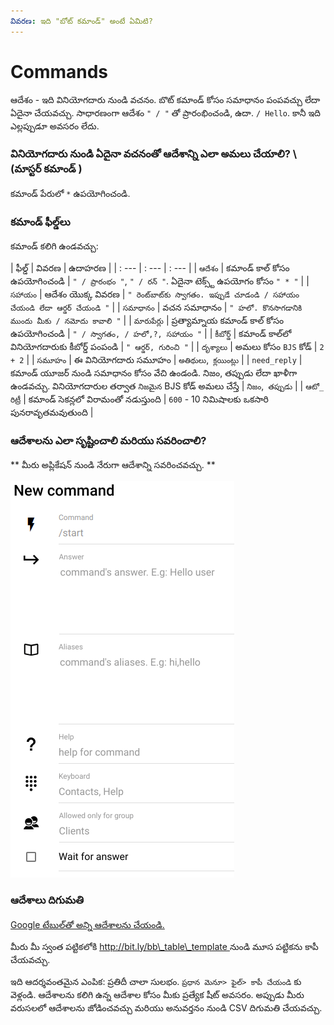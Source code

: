 ```yaml
---
వివరణ: ఇది "బోట్ కమాండ్" అంటే ఏమిటి?
---
```


# Commands

ఆదేశం - ఇది వినియోగదారు నుండి వచనం. బొట్ కమాండ్ కోసం సమాధానం పంపవచ్చు లేదా ఏదైనా చేయవచ్చు. సాధారణంగా ఆదేశం `" / "` తో ప్రారంభించండి, ఉదా. `/ Hello`. కానీ ఇది ఎల్లప్పుడూ అవసరం లేదు.

### వినియోగదారు నుండి ఏదైనా వచనంతో ఆదేశాన్ని ఎలా అమలు చేయాలి? \ (మాస్టర్ కమాండ్ \)

కమాండ్ పేరులో `*` ఉపయోగించండి.



### కమాండ్ ఫీల్డ్‌లు

కమాండ్ కలిగి ఉండవచ్చు:


| ఫీల్డ్ | వివరణ | ఉదాహరణ |
| : --- | : --- | : --- |
| `ఆదేశం` | కమాండ్ కాల్ కోసం ఉపయోగించండి | `" / ప్రారంభం "`, `" / రన్ "`. ఏదైనా టెక్స్ట్ ఉపయోగం కోసం `" * "` |
| `సహాయం` | ఆదేశం యొక్క వివరణ | `" రెంట్‌బాట్‌కు స్వాగతం. ఇప్పుడే చూడండి / సహాయం చేయండి లేదా ఆర్డర్ చేయండి "` |
| `సమాధానం` | వచన సమాధానం | `" హలో. కొనసాగడానికి ముందు మీకు / నమోదు కావాలి "` |
| `మారుపేర్లు` | ప్రత్యామ్నాయ కమాండ్ కాల్ కోసం ఉపయోగించండి | `" / స్వాగతం, / హలో,?, సహాయం "` |
| `కీబోర్డ్` | కమాండ్ కాల్‌లో వినియోగదారుకు కీబోర్డ్ పంపండి | `" ఆర్డర్, గురించి "` |
| `దృశ్యాలు` | అమలు కోసం `BJS` కోడ్ | `2 + 2` |
| `సమూహం` | ఈ వినియోగదారు సమూహం | `అతిథులు`,` క్లయింట్లు` |
| `need_reply` | కమాండ్ యూజర్ నుండి సమాధానం కోసం వేచి ఉండండి. నిజం, తప్పుడు లేదా ఖాళీగా ఉండవచ్చు. వినియోగదారుల తర్వాత `నిజమైన` BJS కోడ్ అమలు చేస్తే | `నిజం`,` తప్పుడు` |
| `ఆటో_ రిట్రీ` | కమాండ్ సెకన్లలో విరామంతో నడుస్తుంది | `600` - 10 నిమిషాలకు ఒకసారి పునరావృతమవుతుంది |

### ఆదేశాలను ఎలా సృష్టించాలి మరియు సవరించాలి?

** మీరు అప్లికేషన్ నుండి నేరుగా ఆదేశాన్ని సవరించవచ్చు. **

![కమాండ్ సృష్టి కోసం అనువర్తనం నుండి స్క్రీన్](../.gitbook/assets/image%20%2812%29.png)

### ఆదేశాలు దిగుమతి

[Google టేబుల్‌తో అన్ని ఆదేశాలను చేయండి. ](https://help.bots.business/create-bot-from-google-table)

మీరు మీ స్వంత పట్టికలోకి [http://bit.ly/bb\_table\_template ](http://bit.ly/bb_table_template) నుండి మూస పట్టికను కాపీ చేయవచ్చు.

ఇది ఆదర్శవంతమైన ఎంపిక: ప్రతిదీ చాలా సులభం. `ప్రధాన మెనూ> ఫైల్> కాపీ చేయండి` కు వెళ్లండి. ఆదేశాలను కలిగి ఉన్న ఆదేశాల కోసం మీకు ప్రత్యేక షీట్ అవసరం. అప్పుడు మీరు వరుసలలో ఆదేశాలను జోడించవచ్చు మరియు అనువర్తనం నుండి CSV దిగుమతి చేయవచ్చు.




### 



